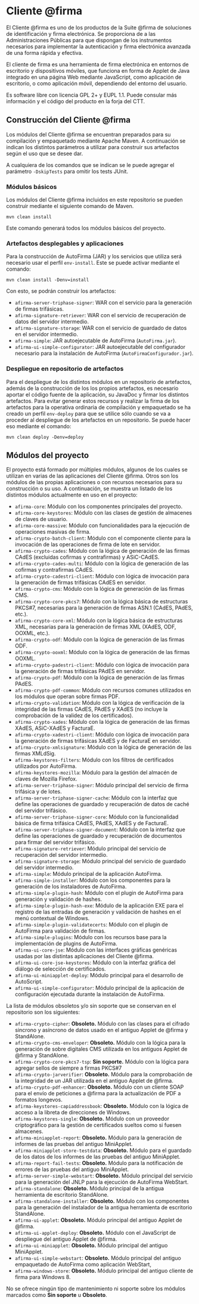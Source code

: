 # Cliente @firma

El Cliente @firma es uno de los productos de la Suite @firma de soluciones de identificación y firma electrónica. Se proporciona de a las Administraciones Públicas para que dispongan de los instrumentos necesarios para implementar la autenticación y firma electrónica avanzada de una forma rápida y efectiva.

El cliente de firma es una herramienta de firma electrónica en entornos de escritorio y dispositivos móviles, que funciona en forma de Applet de Java integrado en una página Web mediante JavaScript, como aplicación de escritorio, o como aplicación móvil, dependiendo del entorno del usuario.

Es software libre con licencia GPL 2+ y EUPL 1.1. Puede consular más información y el código del producto en la forja del CTT.

## Construcción del Cliente @firma

Los módulos del Cliente @firma se encuentran preparados para su compilación y empaquetado mediante Apache Maven. A continuación se indican los distintos parámetros a utilizar para construir sus artefactos según el uso que se desee dar.

A cualquiera de los comandos que se indican se le puede agregar el parámetro `-DskipTests` para omitir los tests JUnit.

### Módulos básicos

Los módulos del Cliente @firma incluidos en este repositorio se pueden construir mediante el siguiente comando de Maven.

`mvn clean install`

Este comando generará todos los módulos básicos del proyecto.

### Artefactos desplegables y aplicaciones

Para la construcción de AutoFirma (JAR) y los servicios que utiliza será necesario usar el perfil `env-install`. Este se puede activar mediante el comando:

`mvn clean install -Denv=install`

Con esto, se podrán construir los artefactos:

* `afirma-server-triphase-signer`: WAR con el servicio para la generación de firmas trifásicas.
* `afirma-signature-retriever`: WAR con el servicio de recuperación de datos del servidor intermedio.
* `afirma-signature-storage`: WAR con el servicio de guardado de datos en el servidor intermedio.
* `afirma-simple`: JAR autoejecutable de AutoFirma (`AutoFirma.jar`).
* `afirma-ui-simple-configurator`: JAR autoejecutable del configurador necesario para la instalación de AutoFirma (`AutoFirmaConfigurador.jar`).

### Despliegue en repositorio de artefactos

Para el despliegue de los distintos módulos en un repositorio de artefactos, además de la construcción de los los propios artefactos, es necesario aportar el código fuente de la aplicación, su JavaDoc y firmar los distintos artefactos. Para evitar generar estos recursos y realizar la firma de los artefactos para la operativa ordinaria de compilación y empaquetado se ha creado un perfil `env-deploy` para que se utilice sólo cuando se va a proceder al despliegue de los artefactos en un repositorio. Se puede hacer eso mediante el comando:

`mvn clean deploy -Denv=deploy`

## Módulos del proyecto

El proyecto está formado por múltiples módulos, algunos de los cuales se utilizan en varias de las aplicaciones del Cliente @firma. Otros son los módulos de las propias aplicaciones o con recursos necesarios para su construcción o su uso. A continuación, se muestra un listado de los distintos módulos actualmente en uso en el proyecto:

* `afirma-core`: Módulo con los componentes principales del proyecto.
* `afirma-core-keystores`: Módulo con las clases de gestión de almacenes de claves de usuario.
* `afirma-core-massive`: Módulo con funcionalidades para la ejecución de operaciones masivas de firma.
* `afirma-crypto-batch-client`: Módulo con el componente cliente para la invocación de las operaciones de firma de lote en servidor.
* `afirma-crypto-cades`: Módulo con la lógica de generación de las firmas CAdES (excluidas cofirmas y contrafirmas) y ASiC-CAdES.
* `afirma-crypto-cades-multi`: Módulo con la lógica de generación de las cofirmas y contrafirmas CAdES.
* `afirma-crypto-cadestri-client`: Módulo con lógica de invocación para la generación de firmas trifásicas CAdES en servidor.
* `afirma-crypto-cms`: Módulo con la lógica de generación de las firmas CMS.
* `afirma-crypto-core-pkcs7`: Módulo con la lógica básica de estructuras PKCS#7, necesarias para la generación de firmas ASN.1 (CAdES, PAdES, etc.).
* `afirma-crypto-core-xml`: Módulo con la lógica básica de estructuras XML, necesarias para la generación de firmas XML (XAdES, ODF, OOXML, etc.).
* `afirma-crypto-odf`: Módulo con la lógica de generación de las firmas ODF.
* `afirma-crypto-ooxml`: Módulo con la lógica de generación de las firmas OOXML.
* `afirma-crypto-padestri-client`: Módulo con lógica de invocación para la generación de firmas trifásicas PAdES en servidor.
* `afirma-crypto-pdf`: Módulo con la lógica de generación de las firmas PAdES.
* `afirma-crypto-pdf-common`: Módulo con recursos comunes utilizados en los módulos que operan sobre firmas PDF.
* `afirma-crypto-validation`: Módulo con la lógica de verificación de la integridad de las firmas CAdES, PAdES y XAdES (no incluye la comprobación de la validez de los certificados).
* `afirma-crypto-xades`: Módulo con la lógica de generación de las firmas XAdES, ASiC-XAdES y FacturaE.
* `afirma-crypto-xadestri-client`: Módulo con lógica de invocación para la generación de firmas trifásicas XAdES y de FacturaE en servidor.
* `afirma-crypto-xmlsignature`: Módulo con la lógica de generación de las firmas XMLdSig.
* `afirma-keystores-filters`: Módulo con los filtros de certificados utilizados por AutoFirma.
* `afirma-keystores-mozilla`: Módulo para la gestión del almacén de claves de Mozilla Firefox.
* `afirma-server-triphase-signer`: Módulo principal del servicio de firma trifásica y de lotes.
* `afirma-server-triphase-signer-cache`: Módulo con la interfaz que define las operaciones de guardado y recuperación de datos de caché del servidor trifásico.
* `afirma-server-triphase-signer-core`: Módulo con la funcionalidad básica de firma trifásica CAdES, PAdES, XAdES y de FacturaE.
* `afirma-server-triphase-signer-document`: Módulo con la interfaz que define las operaciones de guardado y recuperación de documentos para firmar del servidor trifásico.
* `afirma-signature-retriever`: Módulo principal del servicio de recuperación del servidor intermedio.
* `afirma-signature-storage`: Módulo principal del servicio de guardado del servidor intermedio.
* `afirma-simple`: Módulo principal de la aplicación AutoFirma.
* `afirma-simple-installer`: Módulo con los componentes para la generación de los instaladores de AutoFirma.
* `afirma-simple-plugin-hash`: Módulo con el plugin de AutoFirma para generación y validación de hashes.
* `afirma-simple-plugin-hash-exe`: Módulo de la aplicación EXE para el registro de las entradas de generación y validación de hashes en el menú contextual de Windows.
* `afirma-simple-plugin-validatecerts`: Módulo con el plugin de AutoFirma para validación de firmas.
* `afirma-simple-plugins`: Módulo con los recursos base para la implementación de plugins de AutoFirma.
* `afirma-ui-core-jse`: Módulo con las interfaces gráficas genéricas usadas por las distintas aplicaciones del Cliente @firma.
* `afirma-ui-core-jse-keystores`: Módulo con la interfaz gráfica del diálogo de selección de certificados.
* `afirma-ui-miniapplet-deploy`: Módulo principal para el desarrollo de AutoScript.
* `afirma-ui-simple-configurator`: Módulo principal de la aplicación de configuración ejecutada durante la instalación de AutoFirma.

La lista de módulos obsoletos y/o sin soporte que se conservan en el repositorio son los siguientes:

* `afirma-crypto-cipher`: __Obsoleto.__ Módulo con las clases para el cifrado sincrono y asíncrono de datos usado en el antiguo Applet de @firma y StandAlone.
* `afirma-crypto-cms-enveloper`: __Obsoleto.__ Módulo con la lógica para la generación de sobre digitales CMS utilizada en los antiguos Applet de @firma y StandAlone.
* `afirma-crypto-core-pkcs7-tsp`: __Sin soporte.__ Módulo con la lógica para agregar sellos de siempre a firmas PKCS#7 
* `afirma-crypto-jarverifier`: __Obsoleto.__ Módulo para la comprobación de la integridad de un JAR utilizada en el antiguo Applet de @firma.
* `afirma-crypto-pdf-enhancer`: __Obsoleto.__ Módulo con un cliente SOAP para el envío de peticiones a @firma para la actualización de PDF a formatos longevos.
* `afirma-keystores-capiaddressbook`: __Obsoleto.__ Módulo con la lógica de acceso a la libreta de direcciones de Windows.
* `afirma-keystores-single`: __Obsoleto.__ Módulo con un proveedor criptográfico para la gestión de certificados sueltos como si fuesen almacenes.
* `afirma-miniapplet-report`: __Obsoleto.__ Módulo para la generación de informes de las pruebas del antiguo MiniApplet.
* `afirma-miniapplet-store-testdata`: __Obsoleto.__ Módulo para el guardado de los datos de los informes de las pruebas del antiguo MiniApplet.
* `afirma-report-fail-tests`: __Obsoleto.__ Módulo para la notificación de errores de las pruebas del antiguo MiniApplet.
* `afirma-server-simple-webstart`: __Obsoleto.__ Módulo principal del servicio para la generación del JNLP para la ejecución de AutoFirma WebStart.
* `afirma-standalone`: __Obsoleto.__ Módulo principal de la antigua herramienta de escritorio StandAlone.
* `afirma-standalone-installer`: __Obsoleto.__ Módulo con los componentes para la generación del instalador de la antigua herramienta de escritorio StandAlone.
* `afirma-ui-applet`: __Obsoleto.__ Módulo principal del antiguo Applet de @firma.
* `afirma-ui-applet-deploy`: __Obsoleto.__ Módulo con el JavaScript de despliegue del antiguo Applet de @firma.
* `afirma-ui-miniapplet`: __Obsoleto.__ Módulo principal del antiguo MiniApplet.
* `afirma-ui-simple-webstart`: __Obsoleto.__ Módulo principal del antiguo empaquetado de AutoFirma como aplicación WebStart,
* `afirma-windows-store`: __Obsoleto.__ Módulo principal del antiguo cliente de firma para Windows 8.

No se ofrece ningún tipo de mantenimiento ni soporte sobre los módulos marcados como __Sin soporte__ u __Obsoleto__.